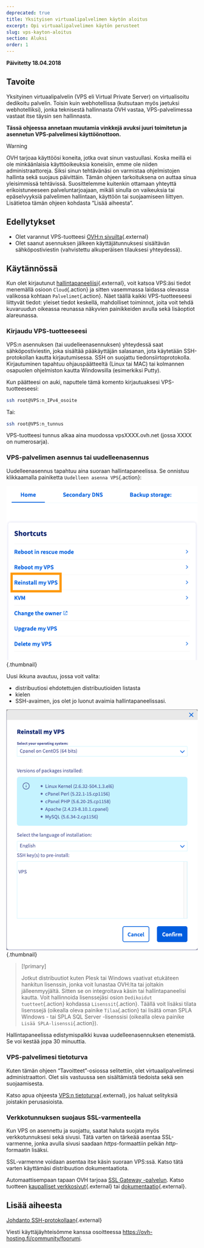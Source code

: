 ```yaml
---
deprecated: true
title: Yksityisen virtuaalipalvelimen käytön aloitus
excerpt: Opi virtuaalipalvelimen käytön perusteet
slug: vps-kayton-aloitus
section: Aluksi
order: 1
---
```


**Päivitetty 18.04.2018**
 
## Tavoite

Yksityinen virtuaalipalvelin (VPS eli Virtual Private Server) on virtualisoitu dedikoitu palvelin. Toisin kuin webhotellissa (kutsutaan myös jaetuksi webhotelliksi), jonka teknisestä hallinnasta OVH vastaa, VPS-palvelimessa vastaat itse täysin sen hallinnasta.

**Tässä ohjeessa annetaan muutamia vinkkejä avuksi juuri toimitetun ja asennetun VPS-palvelimesi käyttöönottoon.**


> [!warning]
>
> OVH tarjoaa käyttöösi koneita, jotka ovat sinun vastuullasi. Koska meillä ei ole minkäänlaisia käyttöoikeuksia koneisiin, emme ole niiden administraattoreja. Siksi sinun tehtävänäsi on varmistaa ohjelmistojen hallinta sekä suojaus päivittäin. Tämän ohjeen tarkoituksena on auttaa sinua yleisimmissä tehtävissä. Suosittelemme kuitenkin ottamaan yhteyttä erikoistuneeseen palveluntarjoajaan, mikäli sinulla on vaikeuksia tai epäselvyyksiä palvelimen hallintaan, käyttöön tai suojaamiseen liittyen. Lisätietoa tämän ohjeen kohdasta “Lisää aiheesta”.
> 


## Edellytykset

- Olet varannut VPS-tuotteesi [OVH:n sivuilta](https://www.ovh-hosting.fi/vps/){.external}
- Olet saanut asennuksen jälkeen käyttäjätunnuksesi sisältävän sähköpostiviestin (vahvistettu alkuperäisen tilauksesi yhteydessä).


## Käytännössä

Kun olet kirjautunut [hallintapaneeliisi](https://www.ovh.com/auth/?action=gotomanager){.external}, voit katsoa VPS:äsi tiedot menemällä osioon `Cloud`{.action} ja sitten vasemmassa laidassa olevassa valikossa kohtaan `Palvelimet`{.action}. Näet täällä kaikki VPS-tuotteeseesi liittyvät tiedot: yleiset tiedot keskellä, mahdolliset toiminnot, joita voit tehdä kuvaruudun oikeassa reunassa näkyvien painikkeiden avulla sekä lisäoptiot alareunassa.

### Kirjaudu VPS-tuotteeseesi

VPS:n asennuksen (tai uudelleenasennuksen) yhteydessä saat sähköpostiviestin, joka sisältää pääkäyttäjän salasanan, jota käytetään SSH-protokollan kautta kirjautumisessa. SSH on suojattu tiedonsiirtoprotokolla. Kirjautuminen tapahtuu ohjauspäätteeltä (Linux tai MAC) tai kolmannen osapuolen ohjelmiston kautta Windowsilla (esimerkiksi Putty).

Kun päätteesi on auki, naputtele tämä komento kirjautuaksesi VPS-tuotteeseesi:

```sh
ssh root@VPS:n_IPv4_osoite
```

Tai:

```sh
ssh root@VPS:n_tunnus
```

VPS-tuotteesi tunnus alkaa aina muodossa vpsXXXX.ovh.net (jossa XXXX on numerosarja).


### VPS-palvelimen asennus tai uudelleenasennus

Uudelleenasennus tapahtuu aina suoraan hallintapaneelissa. Se onnistuu klikkaamalla painiketta `Uudelleen asenna VPS`{.action}:

![VPS:n uudelleenasennus](images/reinstall_manager.png){.thumbnail}

Uusi ikkuna avautuu, jossa voit valita:

- distribuutiosi ehdotettujen distribuutioiden listasta
- kielen
- SSH-avaimen, jos olet jo luonut avaimia hallintapaneelissasi.


![Uudelleenasennuksen valikko](images/reinstall_menu.png){.thumbnail}

> [!primary]
>
> Jotkut distribuutiot kuten Plesk tai Windows vaativat etukäteen hankitun lisenssin, jonka voit lunastaa OVH:lta tai joltakin jälleenmyyjältä. Sitten se on integroitava käsin tai hallintapaneelisi kautta. Voit hallinnoida lisenssejäsi osion `Dedikoidut tuotteet`{.action} kohdassa `Lisenssit`{.action}.
Täällä voit lisäksi tilata lisenssejä (oikealla oleva painike `Tilaa`{.action} tai lisätä oman SPLA Windows - tai SPLA SQL Server -lisenssisi (oikealla oleva painike `Lisää SPLA-lisenssi`{.action}).
> 

Hallintapaneelissa edistymispalkki kuvaa uudelleenasennuksen etenemistä. Se voi kestää jopa 30 minuuttia.

### VPS-palvelimesi tietoturva

Kuten tämän ohjeen “Tavoitteet”-osiossa selitettiin, olet virtuaalipalvelimesi administraattori. Olet siis vastuussa sen sisältämistä tiedoista sekä sen suojaamisesta.

Katso apua ohjeesta [VPS:n tietoturva](https://docs.ovh.com/fi/vps/tietoturvaohjeita-vps/){.external}, jos haluat selityksiä joistakin perusasioista.


### Verkkotunnuksen suojaus SSL-varmenteella

Kun VPS on asennettu ja suojattu, saatat haluta suojata myös verkkotunnuksesi sekä sivusi. Tätä varten on tärkeää asentaa SSL-varmenne, jonka avulla sivusi saadaan *https*-formaattiin pelkän *http*-formaatin lisäksi.

SSL-varmenne voidaan asentaa itse käsin suoraan VPS:ssä. Katso tätä varten käyttämäsi distribuution dokumentaatiota.

Automaattisempaan tapaan OVH tarjoaa [SSL Gateway -palvelun](https://www.ovh-hosting.fi/ssl-gateway/). Katso tuotteen [kaupalliset verkkosivut](https://www.ovh-hosting.fi/ssl-gateway/){.external} tai [dokumentaatio](https://docs.ovh.com/fi/ssl-gateway/){.external}.

## Lisää aiheesta

[Johdanto SSH-protokollaan](https://docs.ovh.com/fi/dedicated/ssh-johdanto/){.external}

Viesti käyttäjäyhteisömme kanssa osoitteessa <https://ovh-hosting.fi/community/foorumi>.